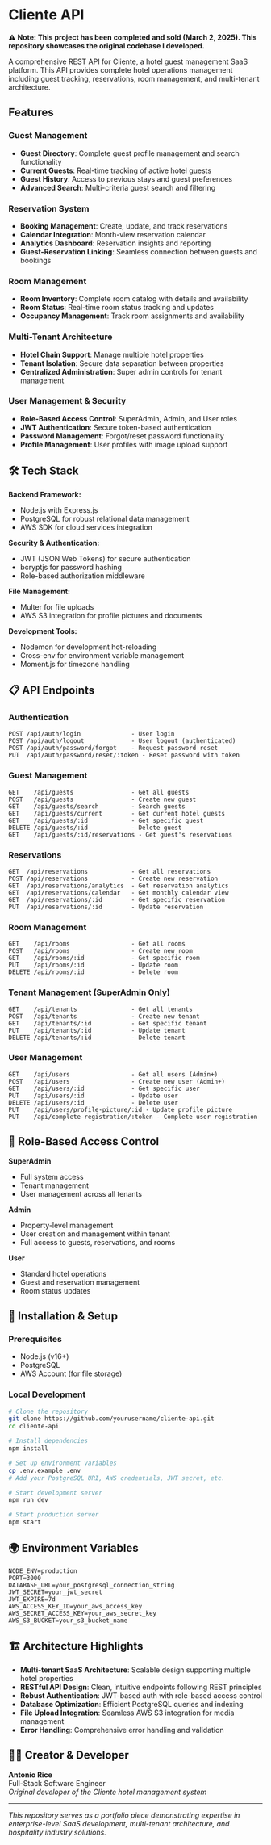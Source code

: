 # Cliente API

**⚠️ Note: This project has been completed and sold (March 2, 2025). This repository showcases the original codebase I developed.**

A comprehensive REST API for Cliente, a hotel guest management SaaS platform. This API provides complete hotel operations management including guest tracking, reservations, room management, and multi-tenant architecture.

## Features

### Guest Management

- **Guest Directory**: Complete guest profile management and search functionality
- **Current Guests**: Real-time tracking of active hotel guests
- **Guest History**: Access to previous stays and guest preferences
- **Advanced Search**: Multi-criteria guest search and filtering

### Reservation System

- **Booking Management**: Create, update, and track reservations
- **Calendar Integration**: Month-view reservation calendar
- **Analytics Dashboard**: Reservation insights and reporting
- **Guest-Reservation Linking**: Seamless connection between guests and bookings

### Room Management

- **Room Inventory**: Complete room catalog with details and availability
- **Room Status**: Real-time room status tracking and updates
- **Occupancy Management**: Track room assignments and availability

### Multi-Tenant Architecture

- **Hotel Chain Support**: Manage multiple hotel properties
- **Tenant Isolation**: Secure data separation between properties
- **Centralized Administration**: Super admin controls for tenant management

### User Management & Security

- **Role-Based Access Control**: SuperAdmin, Admin, and User roles
- **JWT Authentication**: Secure token-based authentication
- **Password Management**: Forgot/reset password functionality
- **Profile Management**: User profiles with image upload support

## 🛠️ Tech Stack

**Backend Framework:**

- Node.js with Express.js
- PostgreSQL for robust relational data management
- AWS SDK for cloud services integration

**Security & Authentication:**

- JWT (JSON Web Tokens) for secure authentication
- bcryptjs for password hashing
- Role-based authorization middleware

**File Management:**

- Multer for file uploads
- AWS S3 integration for profile pictures and documents

**Development Tools:**

- Nodemon for development hot-reloading
- Cross-env for environment variable management
- Moment.js for timezone handling

## 📋 API Endpoints

### Authentication

```
POST /api/auth/login              - User login
POST /api/auth/logout             - User logout (authenticated)
POST /api/auth/password/forgot    - Request password reset
PUT  /api/auth/password/reset/:token - Reset password with token
```

### Guest Management

```
GET    /api/guests                - Get all guests
POST   /api/guests                - Create new guest
GET    /api/guests/search         - Search guests
GET    /api/guests/current        - Get current hotel guests
GET    /api/guests/:id            - Get specific guest
DELETE /api/guests/:id            - Delete guest
GET    /api/guests/:id/reservations - Get guest's reservations
```

### Reservations

```
GET  /api/reservations            - Get all reservations
POST /api/reservations            - Create new reservation
GET  /api/reservations/analytics  - Get reservation analytics
GET  /api/reservations/calendar   - Get monthly calendar view
GET  /api/reservations/:id        - Get specific reservation
PUT  /api/reservations/:id        - Update reservation
```

### Room Management

```
GET    /api/rooms                 - Get all rooms
POST   /api/rooms                 - Create new room
GET    /api/rooms/:id             - Get specific room
PUT    /api/rooms/:id             - Update room
DELETE /api/rooms/:id             - Delete room
```

### Tenant Management (SuperAdmin Only)

```
GET    /api/tenants               - Get all tenants
POST   /api/tenants               - Create new tenant
GET    /api/tenants/:id           - Get specific tenant
PUT    /api/tenants/:id           - Update tenant
DELETE /api/tenants/:id           - Delete tenant
```

### User Management

```
GET    /api/users                 - Get all users (Admin+)
POST   /api/users                 - Create new user (Admin+)
GET    /api/users/:id             - Get specific user
PUT    /api/users/:id             - Update user
DELETE /api/users/:id             - Delete user
PUT    /api/users/profile-picture/:id - Update profile picture
PUT    /api/complete-registration/:token - Complete user registration
```

## 🔐 Role-Based Access Control

**SuperAdmin**

- Full system access
- Tenant management
- User management across all tenants

**Admin**

- Property-level management
- User creation and management within tenant
- Full access to guests, reservations, and rooms

**User**

- Standard hotel operations
- Guest and reservation management
- Room status updates

## 🔧 Installation & Setup

### Prerequisites

- Node.js (v16+)
- PostgreSQL
- AWS Account (for file storage)

### Local Development

```bash
# Clone the repository
git clone https://github.com/yourusername/cliente-api.git
cd cliente-api

# Install dependencies
npm install

# Set up environment variables
cp .env.example .env
# Add your PostgreSQL URI, AWS credentials, JWT secret, etc.

# Start development server
npm run dev

# Start production server
npm start
```

## 🌍 Environment Variables

```env
NODE_ENV=production
PORT=3000
DATABASE_URL=your_postgresql_connection_string
JWT_SECRET=your_jwt_secret
JWT_EXPIRE=7d
AWS_ACCESS_KEY_ID=your_aws_access_key
AWS_SECRET_ACCESS_KEY=your_aws_secret_key
AWS_S3_BUCKET=your_s3_bucket_name
```

## 🏗️ Architecture Highlights

- **Multi-tenant SaaS Architecture**: Scalable design supporting multiple hotel properties
- **RESTful API Design**: Clean, intuitive endpoints following REST principles
- **Robust Authentication**: JWT-based auth with role-based access control
- **Database Optimization**: Efficient PostgreSQL queries and indexing
- **File Upload Integration**: Seamless AWS S3 integration for media management
- **Error Handling**: Comprehensive error handling and validation

## 👨‍💻 Creator & Developer

**Antonio Rice**  
Full-Stack Software Engineer  
_Original developer of the Cliente hotel management system_

---

_This repository serves as a portfolio piece demonstrating expertise in enterprise-level SaaS development, multi-tenant architecture, and hospitality industry solutions._
